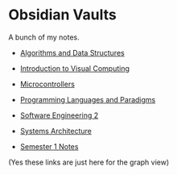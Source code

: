 # Obsidian Vaults

A bunch of my notes.

- [Algorithms and Data Structures](Algorithms%20and%20Data%20Structures%20(26120)/Index.md)
- [Introduction to Visual Computing](Semester%202/Introduction%20to%20Visual%20Computing%20(27112)/Index.md)
- [Microcontrollers](Semester%202/Microcontrollers%20(22712)/Index.md)
- [Programming Languages and Paradigms](Semester%202/Programming%20Languages%20&%20Paradigms/Index.md)
- [Software Engineering 2](Semester%202/Software%20Engineering%202%20(23412)/Index.md)
- [Systems Architecture](Semester%202/System%20Architecture%20(25212)/Index.md)

- [Semester 1 Notes](Semester%201/README.md)

(Yes these links are just here for the graph view)